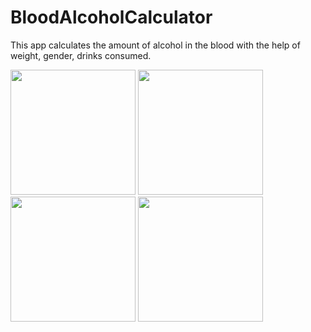 # BloodAlcoholCalculator
This app calculates the amount of alcohol in the blood with the help of weight, gender, drinks consumed.

<img src="https://user-images.githubusercontent.com/40592187/149661709-d807666f-ae67-4147-ad9f-505578b2ac6b.jpeg" width="200"> <img src="https://user-images.githubusercontent.com/40592187/149661770-9275dbbb-2f45-4165-bf87-b8aa85cb9e6b.jpeg" width="200"> <img src="https://user-images.githubusercontent.com/40592187/149661790-10ec4994-e02f-4eef-acf0-27094151936f.jpeg" width="200"> <img src="https://user-images.githubusercontent.com/40592187/149661807-40bdf975-8235-4fdc-8db8-9ada0292ed5b.jpeg" width="200">
